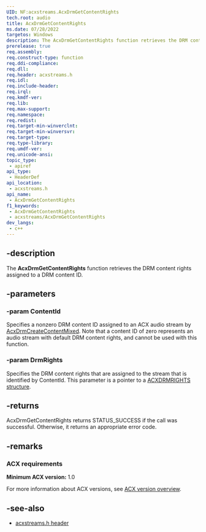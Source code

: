 ```yaml
---
UID: NF:acxstreams.AcxDrmGetContentRights
tech.root: audio
title: AcxDrmGetContentRights
ms.date: 07/28/2022
targetos: Windows
description: The AcxDrmGetContentRights function retrieves the DRM content rights assigned to a DRM content ID.
prerelease: true
req.assembly: 
req.construct-type: function
req.ddi-compliance: 
req.dll: 
req.header: acxstreams.h
req.idl: 
req.include-header: 
req.irql: 
req.kmdf-ver: 
req.lib: 
req.max-support: 
req.namespace: 
req.redist: 
req.target-min-winverclnt: 
req.target-min-winversvr: 
req.target-type: 
req.type-library: 
req.umdf-ver: 
req.unicode-ansi: 
topic_type:
 - apiref
api_type:
 - HeaderDef 
api_location:
 - acxstreams.h
api_name:
 - AcxDrmGetContentRights
f1_keywords:
 - AcxDrmGetContentRights
 - acxstreams/AcxDrmGetContentRights
dev_langs:
 - c++
---
```


## -description

The **AcxDrmGetContentRights** function retrieves the DRM content rights assigned to a DRM content ID.

## -parameters

### -param ContentId

Specifies a nonzero DRM content ID assigned to an ACX audio stream by [AcxDrmCreateContentMixed](nf-acxstreams-acxdrmcreatecontentmixed.md). Note that a content ID of zero represents an audio stream with default DRM content rights, and cannot be used with this function.

### -param DrmRights

Specifies the DRM content rights that are assigned to the stream that is identified by ContentId. This parameter is a pointer to a [ACXDRMRIGHTS structure](ns-acxstreams-acxdrmrights.md).

## -returns

AcxDrmGetContentRights returns STATUS_SUCCESS if the call was successful. Otherwise, it returns an appropriate error code.

## -remarks

### ACX requirements

**Minimum ACX version:** 1.0

For more information about ACX versions, see [ACX version overview](/windows-hardware/drivers/audio/acx-version-overview).

## -see-also

- [acxstreams.h header](index.md)
